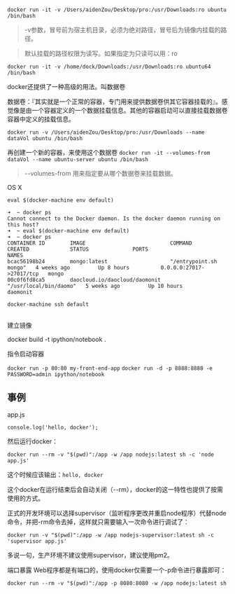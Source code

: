 # 

`docker run -it -v /Users/aidenZou/Desktop/pro:/usr/Downloads:ro ubuntu /bin/bash`

> -v参数，冒号前为宿主机目录，必须为绝对路径，冒号后为镜像内挂载的路径。

> 默认挂载的路径权限为读写。如果指定为只读可以用：ro

`docker run -it -v /home/dock/Downloads:/usr/Downloads:ro ubuntu64 /bin/bash`

docker还提供了一种高级的用法。叫数据卷

数据卷：『其实就是一个正常的容器，专门用来提供数据卷供其它容器挂载的』。感觉像是由一个容器定义的一个数据挂载信息。其他的容器启动可以直接挂载数据卷容器中定义的挂载信息。

`docker run -v /Users/aidenZou/Desktop/pro:/usr/Downloads --name dataVol ubuntu /bin/bash`


再创建一个新的容器，来使用这个数据卷
`docker run -it --volumes-from dataVol --name ubuntu-server ubuntu /bin/bash`

> --volumes-from 用来指定要从哪个数据卷来挂载数据。


OS X

`eval $(docker-machine env default)`

```shell
➜  ~ docker ps
Cannot connect to the Docker daemon. Is the docker daemon running on this host?
➜  ~ eval $(docker-machine env default)
➜  ~ docker ps
CONTAINER ID        IMAGE                           COMMAND                  CREATED             STATUS              PORTS                      NAMES
bcac56198b24        mongo:latest                    "/entrypoint.sh mongo"   4 weeks ago         Up 8 hours          0.0.0.0:27017->27017/tcp   mongo
00c0f6fd8ca5        daocloud.io/daocloud/daomonit   "/usr/local/bin/daomo"   5 weeks ago         Up 10 hours                                    daomonit
```

`docker-machine ssh default`


## 

建立镜像

docker build -t ipython/notebook .

指令启动容器

`docker run -p 80:80 my-front-end-app`
`docker run -d -p 8888:8888 -e PASSWORD=admin ipython/notebook`



## 事例

app.js

```
console.log('hello, docker');
```

然后运行docker：

```
docker run --rm -v "$(pwd)":/app -w /app nodejs:latest sh -c 'node app.js'
```

这个时候应该输出：`hello, docker`

这个docker在运行结束后会自动关闭（--rm），docker的这一特性也提供了按需使用的方式。

正式的开发环境可以选择supervisor（监听程序更改并重启node程序）代替node命令，并把-rm命令去掉，这样就只需要输入一次命令进行调试了：

```
docker run -v "$(pwd)":/app -w /app nodejs-supervisor:latest sh -c 'supervisor app.js'
```

多说一句，生产环境不建议使用supervisor，建议使用pm2。

端口暴露
Web程序都是有端口的，使用docker仅需要一个-p命令进行暴露即可：

```
docker run --rm -v "$(pwd)":/app -p 8080:8080 -w /app nodejs:latest sh
```

